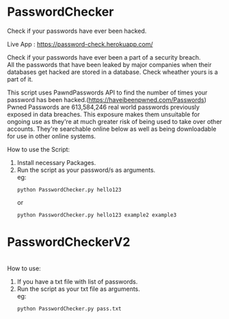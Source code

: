 # PasswordChecker
Check if your passwords have ever been hacked.

Live App : https://password-check.herokuapp.com/

Check if your passwords have ever been a part of a security breach.</br>
All the passwords that have been leaked by major companies when their databases get hacked are stored in a database. Check wheather yours is a part of it.</br>

This script uses PawndPasswords API to find the number of times your password has been hacked.(https://haveibeenpwned.com/Passwords)</br>
Pwned Passwords are 613,584,246 real world passwords previously exposed in data breaches. This exposure makes them unsuitable for ongoing use as they're at much greater risk of being used to take over other accounts. They're searchable online below as well as being downloadable for use in other online systems.</br>

How to use the Script:</br>
<ol>
<li>Install necessary Packages.</br></li>
<li>Run the script as your password/s as arguments.<br></li>
eg:

	python PasswordChecker.py hello123
or<br>

	python PasswordChecker.py hello123 example2 example3
</ol>


# PasswordCheckerV2
<br>
How to use:</br>
<ol>
<li>If you have a txt file with list of passwords.<br></li>
<li>Run the script as your txt file as arguments.<br></li>
eg:
		
	python PasswordChecker.py pass.txt
</ol>